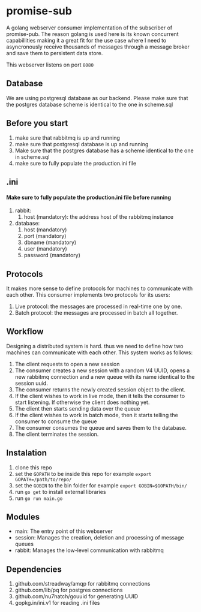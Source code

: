 # promise-sub
A golang webserver consumer implementation of the subscriber of promise-pub. The reason golang is used here is its known concurrent capabillities making it a great fit for the use case where I need to asyncronously receive thousands of messages through a message broker and save them to persistent data store.

This webserver listens on port `8080`

## Database
We are using postgresql database as our backend. Please make sure that the postgres database scheme is identical to the one in scheme.sql


## Before you start
  1. make sure that rabbitmq is up and running
  2. make sure that postgresql database is up and running
  3. Make sure that the postgres database has a scheme identical to the one in scheme.sql
  3. make sure to fully populate the production.ini file


## .ini
#### Make sure to fully populate the production.ini file before running
  1. rabbit:
      1. host (mandatory): the address host of the rabbitmq instance
  2. database:
      1. host (mandatory)
      2. port (mandatory)
      3. dbname (mandatory)
      4. user (mandatory)
      5. password (mandatory)



## Protocols
It makes more sense to define protocols for machines to communicate with each other. This consumer implements two protocols for its users:
  1. Live protocol: the messages are processed in real-time one by one.
  2. Batch protocol: the messages are processed in batch all together.

## Workflow
Designing a distributed system is hard. thus we need to define how two machines can communicate with each other. This system works as follows:
  1. The client requests to open a new session
  2. The consumer creates a new session with a random V4 UUID, opens a new rabbitmq connection and a new queue with its name identical to the session uuid.
  3. The consumer returns the newly created session object to the client.
  4. If the client wishes to work in live mode, then it tells the consumer to start listening. If otherwise the client does nothing yet.
  5. The client then starts sending data over the queue
  6. If the client wishes to work in batch mode, then it starts telling the consumer to consume the queue
  7. The consumer consumes the queue and saves them to the database.
  8. The client terminates the session.

## Instalation
  1. clone this repo
  2. set the `GOPATH` to be inside this repo for example `export GOPATH=/path/to/repo/`
  3. set the `GOBIN` to the bin folder for example `export GOBIN=$GOPATH/bin/`
  4. run `go get` to install external libraries
  5. run `go run main.go`

## Modules
  - main: The entry point of this webserver
  - session: Manages the creation, deletion and processing of message queues
  - rabbit: Manages the low-level communication with rabbitmq

## Dependencies
  1. github.com/streadway/amqp for rabbitmq connections
  2. github.com/lib/pq for postgres connections
  3. github.com/nu7hatch/gouuid for generating UUID
  4. gopkg.in/ini.v1 for reading .ini files

